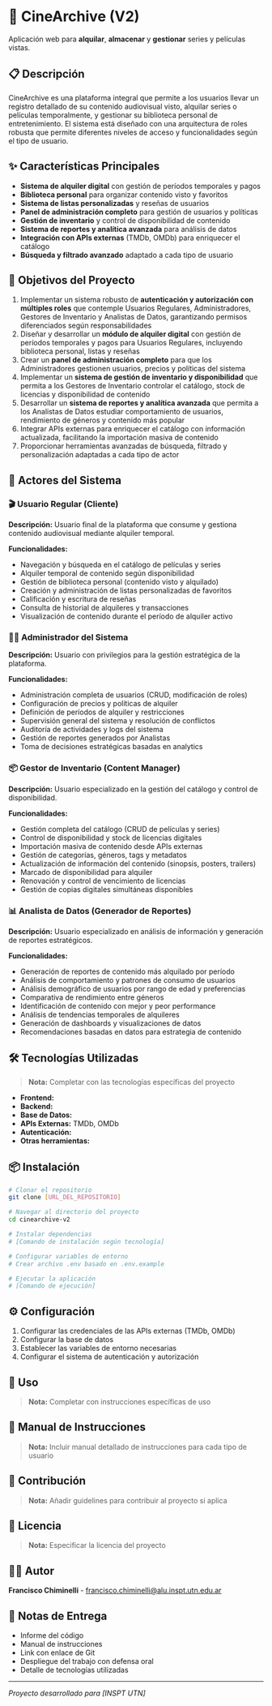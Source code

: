# 🎥 CineArchive (V2)

Aplicación web para **alquilar**, **almacenar** y **gestionar** series y películas vistas.

## 📋 Descripción

CineArchive es una plataforma integral que permite a los usuarios llevar un registro detallado de su contenido audiovisual visto, alquilar series o películas temporalmente, y gestionar su biblioteca personal de entretenimiento. El sistema está diseñado con una arquitectura de roles robusta que permite diferentes niveles de acceso y funcionalidades según el tipo de usuario.

## ✨ Características Principales

- **Sistema de alquiler digital** con gestión de períodos temporales y pagos
- **Biblioteca personal** para organizar contenido visto y favoritos
- **Sistema de listas personalizadas** y reseñas de usuarios
- **Panel de administración completo** para gestión de usuarios y políticas
- **Gestión de inventario** y control de disponibilidad de contenido
- **Sistema de reportes y analítica avanzada** para análisis de datos
- **Integración con APIs externas** (TMDb, OMDb) para enriquecer el catálogo
- **Búsqueda y filtrado avanzado** adaptado a cada tipo de usuario

## 🎯 Objetivos del Proyecto

1. Implementar un sistema robusto de **autenticación y autorización con múltiples roles** que contemple Usuarios Regulares, Administradores, Gestores de Inventario y Analistas de Datos, garantizando permisos diferenciados según responsabilidades
2. Diseñar y desarrollar un **módulo de alquiler digital** con gestión de períodos temporales y pagos para Usuarios Regulares, incluyendo biblioteca personal, listas y reseñas
3. Crear un **panel de administración completo** para que los Administradores gestionen usuarios, precios y políticas del sistema
4. Implementar un **sistema de gestión de inventario y disponibilidad** que permita a los Gestores de Inventario controlar el catálogo, stock de licencias y disponibilidad de contenido
5. Desarrollar un **sistema de reportes y analítica avanzada** que permita a los Analistas de Datos estudiar comportamiento de usuarios, rendimiento de géneros y contenido más popular
6. Integrar APIs externas para enriquecer el catálogo con información actualizada, facilitando la importación masiva de contenido
7. Proporcionar herramientas avanzadas de búsqueda, filtrado y personalización adaptadas a cada tipo de actor

## 👥 Actores del Sistema

### 🎬 Usuario Regular (Cliente)

**Descripción:** Usuario final de la plataforma que consume y gestiona contenido audiovisual mediante alquiler temporal.

**Funcionalidades:**

- Navegación y búsqueda en el catálogo de películas y series
- Alquiler temporal de contenido según disponibilidad
- Gestión de biblioteca personal (contenido visto y alquilado)
- Creación y administración de listas personalizadas de favoritos
- Calificación y escritura de reseñas
- Consulta de historial de alquileres y transacciones
- Visualización de contenido durante el período de alquiler activo

### 👨‍💼 Administrador del Sistema

**Descripción:** Usuario con privilegios para la gestión estratégica de la plataforma.

**Funcionalidades:**

- Administración completa de usuarios (CRUD, modificación de roles)
- Configuración de precios y políticas de alquiler
- Definición de períodos de alquiler y restricciones
- Supervisión general del sistema y resolución de conflictos
- Auditoría de actividades y logs del sistema
- Gestión de reportes generados por Analistas
- Toma de decisiones estratégicas basadas en analytics

### 📦 Gestor de Inventario (Content Manager)

**Descripción:** Usuario especializado en la gestión del catálogo y control de disponibilidad.

**Funcionalidades:**

- Gestión completa del catálogo (CRUD de películas y series)
- Control de disponibilidad y stock de licencias digitales
- Importación masiva de contenido desde APIs externas
- Gestión de categorías, géneros, tags y metadatos
- Actualización de información del contenido (sinopsis, posters, trailers)
- Marcado de disponibilidad para alquiler
- Renovación y control de vencimiento de licencias
- Gestión de copias digitales simultáneas disponibles

### 📊 Analista de Datos (Generador de Reportes)

**Descripción:** Usuario especializado en análisis de información y generación de reportes estratégicos.

**Funcionalidades:**

- Generación de reportes de contenido más alquilado por período
- Análisis de comportamiento y patrones de consumo de usuarios
- Análisis demográfico de usuarios por rango de edad y preferencias
- Comparativa de rendimiento entre géneros
- Identificación de contenido con mejor y peor performance
- Análisis de tendencias temporales de alquileres
- Generación de dashboards y visualizaciones de datos
- Recomendaciones basadas en datos para estrategia de contenido

## 🛠️ Tecnologías Utilizadas

> **Nota:** Completar con las tecnologías específicas del proyecto
>
- **Frontend:**
- **Backend:**
- **Base de Datos:**
- **APIs Externas:** TMDb, OMDb
- **Autenticación:**
- **Otras herramientas:**

## 📦 Instalación

```bash
# Clonar el repositorio
git clone [URL_DEL_REPOSITORIO]

# Navegar al directorio del proyecto
cd cinearchive-v2

# Instalar dependencias
# [Comando de instalación según tecnología]

# Configurar variables de entorno
# Crear archivo .env basado en .env.example

# Ejecutar la aplicación
# [Comando de ejecución]
```

## ⚙️ Configuración

1. Configurar las credenciales de las APIs externas (TMDb, OMDb)
2. Configurar la base de datos
3. Establecer las variables de entorno necesarias
4. Configurar el sistema de autenticación y autorización

## 🚀 Uso

> **Nota:** Completar con instrucciones específicas de uso
>

## 📝 Manual de Instrucciones

> **Nota:** Incluir manual detallado de instrucciones para cada tipo de usuario
>

## 🤝 Contribución

> **Nota:** Añadir guidelines para contribuir al proyecto si aplica
>

## 📄 Licencia

> **Nota:** Especificar la licencia del proyecto
>

## 👨‍💻 Autor

**Francisco Chiminelli** - [francisco.chiminelli@alu.inspt.utn.edu.ar](mailto:francisco.chiminelli@alu.inspt.utn.edu.ar)

## 📌 Notas de Entrega

- Informe del código
- Manual de instrucciones
- Link con enlace de Git
- Despliegue del trabajo con defensa oral
- Detalle de tecnologías utilizadas

---

*Proyecto desarrollado para [INSPT UTN]*